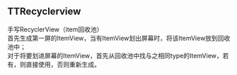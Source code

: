## TTRecyclerview

手写RecyclerView（item回收池）  
首先生成第一屏的ItemView，当有ItemView划出屏幕时，将该ItemView放到回收池中；  
对于将要划进屏幕的ItemView，首先从回收池中找与之相同type的ItemView，若有，则直接使用，否则重新生成。  
